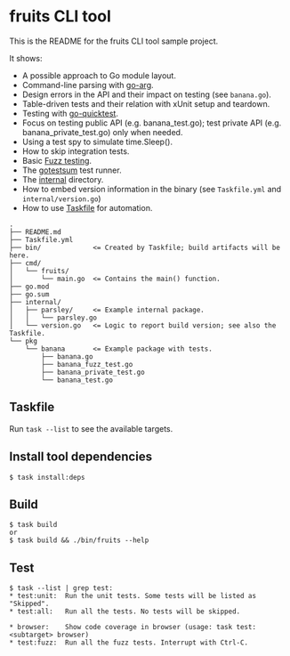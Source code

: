 # fruits CLI tool

This is the README for the fruits CLI tool sample project.

It shows:
- A possible approach to Go module layout.
- Command-line parsing with [go-arg](https://github.com/alexflint/go-arg).
- Design errors in the API and their impact on testing (see `banana.go`).
- Table-driven tests and their relation with xUnit setup and teardown.
- Testing with [go-quicktest](https://github.com/go-quicktest/qt).
- Focus on testing public API (e.g. banana_test.go); test private API (e.g. banana_private_test.go) only when needed.
- Using a test spy to simulate time.Sleep().
- How to skip integration tests.
- Basic [Fuzz testing](https://go.dev/security/fuzz/).
- The [gotestsum](https://github.com/gotestyourself/gotestsum) test runner.
- The [internal](https://dave.cheney.net/2019/10/06/use-internal-packages-to-reduce-your-public-api-surface) directory.
- How to embed version information in the binary (see `Taskfile.yml` and `internal/version.go`)
- How to use [Taskfile](https://taskfile.dev) for automation.

```
.
├── README.md
├── Taskfile.yml
├── bin/             <= Created by Taskfile; build artifacts will be here.
├── cmd/
│   └── fruits/
│       └── main.go  <= Contains the main() function.
├── go.mod
├── go.sum
├── internal/
│   ├── parsley/     <= Example internal package.
│   │   └── parsley.go
│   └── version.go   <= Logic to report build version; see also the Taskfile.
└── pkg
    └── banana       <= Example package with tests.
        ├── banana.go
        ├── banana_fuzz_test.go
        ├── banana_private_test.go
        └── banana_test.go
```

## Taskfile

Run `task --list` to see the available targets.

## Install tool dependencies

```
$ task install:deps
```

## Build

```
$ task build
or
$ task build && ./bin/fruits --help
```

## Test

```
$ task --list | grep test:
* test:unit:  Run the unit tests. Some tests will be listed as "Skipped".
* test:all:   Run all the tests. No tests will be skipped.

* browser:    Show code coverage in browser (usage: task test:<subtarget> browser)
* test:fuzz:  Run all the fuzz tests. Interrupt with Ctrl-C.
```
